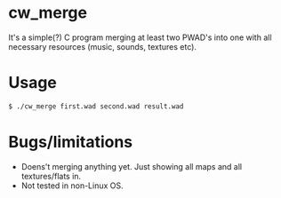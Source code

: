 # cw_merge

It's a simple(?) C program merging at least two PWAD's into one with all necessary resources (music, sounds, textures etc). 

# Usage
```sh
$ ./cw_merge first.wad second.wad result.wad
```

# Bugs/limitations
- Doens't merging anything yet. Just showing all maps and all textures/flats in.
- Not tested in non-Linux OS.
